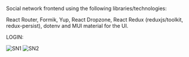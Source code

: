 Social network frontend using the following libraries/technologies:

React Router, Formik, Yup, React Dropzone, React Redux (reduxjs/toolkit, redux-persist), dotenv and MUI material for the UI.

LOGIN: 

![SN1](https://user-images.githubusercontent.com/121624744/211182991-e1c56d57-bd08-4e8c-8174-b83a55f9f550.PNG)
![SN2](https://user-images.githubusercontent.com/121624744/211182992-1dbb5292-3180-431e-81f4-08ec94211370.PNG)
